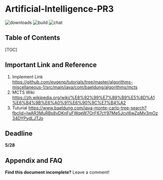 Artificial-Intelligence-PR3
===
![downloads](https://img.shields.io/github/downloads/atom/atom/total.svg)
![build](https://img.shields.io/appveyor/ci/:user/:repo.svg)
![chat](https://img.shields.io/discord/:serverId.svg)

## Table of Contents

[TOC]

Important Link and Reference
---
1. Implement Link https://github.com/eugenp/tutorials/tree/master/algorithms-miscellaneous-1/src/main/java/com/baeldung/algorithms/mcts
2. MCTS Wiki
https://zh.wikipedia.org/wiki/%E8%92%99%E7%89%B9%E5%8D%A1%E6%B4%9B%E6%A0%91%E6%90%9C%E7%B4%A2
3. Tuturial
https://www.baeldung.com/java-monte-carlo-tree-search?fbclid=IwAR3MuRBs8vDKnFuFWqeW7OrF67cY97Me5Jcyl6wZpMv3mOz34DYPydLJTJo

Deadline
---
**5/28**

## Appendix and FAQ

**Find this document incomplete?** Leave a comment!

